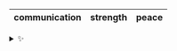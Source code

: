 | communication | strength | peace |
| :-----------: | :------: | :---: |

<details>
  <summary>✨</summary>
  These words are chosen at random each day. New words will appear here tomorrow morning.
</details>